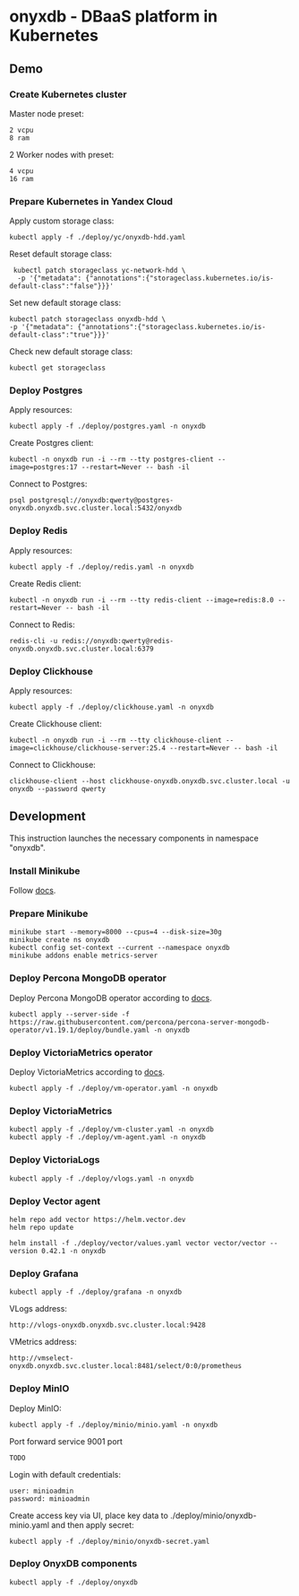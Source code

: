 # onyxdb - DBaaS platform in Kubernetes

## Demo

### Create Kubernetes cluster

Master node preset:
```shell
2 vcpu
8 ram
```

2 Worker nodes with preset:
```shell
4 vcpu
16 ram
```

### Prepare Kubernetes in Yandex Cloud

Apply custom storage class: 
```shell
kubectl apply -f ./deploy/yc/onyxdb-hdd.yaml
```

Reset default storage class:
```shell
 kubectl patch storageclass yc-network-hdd \
  -p '{"metadata": {"annotations":{"storageclass.kubernetes.io/is-default-class":"false"}}}'
```

Set new default storage class:
```shell
kubectl patch storageclass onyxdb-hdd \
-p '{"metadata": {"annotations":{"storageclass.kubernetes.io/is-default-class":"true"}}}'
```

Check new default storage class:
```shell
kubectl get storageclass
```

### Deploy Postgres

Apply resources:
```shell
kubectl apply -f ./deploy/postgres.yaml -n onyxdb
```

Create Postgres client:
```shell
kubectl -n onyxdb run -i --rm --tty postgres-client --image=postgres:17 --restart=Never -- bash -il
```

Connect to Postgres:
```shell
psql postgresql://onyxdb:qwerty@postgres-onyxdb.onyxdb.svc.cluster.local:5432/onyxdb
```

### Deploy Redis

Apply resources:
```shell
kubectl apply -f ./deploy/redis.yaml -n onyxdb
```

Create Redis client:
```shell
kubectl -n onyxdb run -i --rm --tty redis-client --image=redis:8.0 --restart=Never -- bash -il
```

Connect to Redis:
```shell
redis-cli -u redis://onyxdb:qwerty@redis-onyxdb.onyxdb.svc.cluster.local:6379
```

### Deploy Clickhouse

Apply resources:
```shell
kubectl apply -f ./deploy/clickhouse.yaml -n onyxdb
```

Create Clickhouse client:
```shell
kubectl -n onyxdb run -i --rm --tty clickhouse-client --image=clickhouse/clickhouse-server:25.4 --restart=Never -- bash -il
```

Connect to Clickhouse:
```shell
clickhouse-client --host clickhouse-onyxdb.onyxdb.svc.cluster.local -u onyxdb --password qwerty
```

## Development

This instruction launches the necessary components in namespace "onyxdb".

### Install Minikube

Follow [docs](https://kubernetes.io/ru/docs/tasks/tools/install-minikube/).

### Prepare Minikube

```shell
minikube start --memory=8000 --cpus=4 --disk-size=30g
minikube create ns onyxdb
kubectl config set-context --current --namespace onyxdb
minikube addons enable metrics-server
```

### Deploy Percona MongoDB operator

Deploy Percona MongoDB operator according to [docs](https://docs.percona.com/percona-operator-for-mongodb/minikube.html).

```shell
kubectl apply --server-side -f https://raw.githubusercontent.com/percona/percona-server-mongodb-operator/v1.19.1/deploy/bundle.yaml -n onyxdb
```

### Deploy VictoriaMetrics operator

Deploy VictoriaMetrics according to [docs](https://docs.victoriametrics.com/operator/setup/#installing-by-manifest).

```shell
kubectl apply -f ./deploy/vm-operator.yaml -n onyxdb
```

### Deploy VictoriaMetrics

```shell
kubectl apply -f ./deploy/vm-cluster.yaml -n onyxdb
kubectl apply -f ./deploy/vm-agent.yaml -n onyxdb
```

### Deploy VictoriaLogs

```shell
kubectl apply -f ./deploy/vlogs.yaml -n onyxdb
```

### Deploy Vector agent

```shell
helm repo add vector https://helm.vector.dev
helm repo update

helm install -f ./deploy/vector/values.yaml vector vector/vector --version 0.42.1 -n onyxdb
```

### Deploy Grafana

```shell
kubectl apply -f ./deploy/grafana -n onyxdb
```

VLogs address: 

```shell
http://vlogs-onyxdb.onyxdb.svc.cluster.local:9428
```

VMetrics address:

```shell
http://vmselect-onyxdb.onyxdb.svc.cluster.local:8481/select/0:0/prometheus
```

### Deploy MinIO

Deploy MinIO:
```shell
kubectl apply -f ./deploy/minio/minio.yaml -n onyxdb
```

Port forward service 9001 port
```shell
TODO
```

Login with default credentials:
```shell
user: minioadmin
password: minioadmin
```

Create access key via UI, place key data to ./deploy/minio/onyxdb-minio.yaml and then apply secret:
```shell
kubectl apply -f ./deploy/minio/onyxdb-secret.yaml
```

### Deploy OnyxDB components

```shell
kubectl apply -f ./deploy/onyxdb
```
